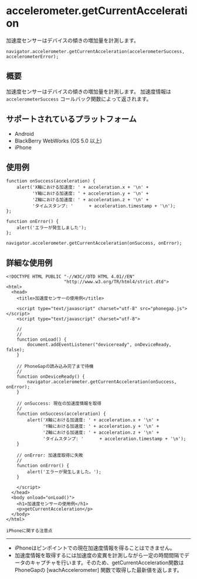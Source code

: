 accelerometer.getCurrentAcceleration
====================================

加速度センサーはデバイスの傾きの増加量を計測します。

    navigator.accelerometer.getCurrentAcceleration(accelerometerSuccess, accelerometerError);

概要
-----------

加速度センサーはデバイスの傾きの増加量を計測します。
加速度情報は `accelerometerSuccess` コールバック関数によって返されます。


サポートされているプラットフォーム
-------------------

- Android
- BlackBerry WebWorks (OS 5.0 以上)
- iPhone

使用例
-------------

    function onSuccess(acceleration) {
        alert('X軸における加速度: ' + acceleration.x + '\n' +
              'Y軸における加速度: ' + acceleration.y + '\n' +
              'Z軸における加速度: ' + acceleration.z + '\n' +
              'タイムスタンプ: '      + acceleration.timestamp + '\n');
    };

    function onError() {
        alert('エラーが発生しました');
    };

    navigator.accelerometer.getCurrentAcceleration(onSuccess, onError);

詳細な使用例
------------

    <!DOCTYPE HTML PUBLIC "-//W3C//DTD HTML 4.01//EN"
                          "http://www.w3.org/TR/html4/strict.dtd">
    <html>
      <head>
        <title>加速度センサーの使用例</title>

        <script type="text/javascript" charset="utf-8" src="phonegap.js"></script>
        <script type="text/javascript" charset="utf-8">

        // 
        //
        function onLoad() {
            document.addEventListener("deviceready", onDeviceReady, false);
        }

        // PhoneGapの読み込み完了まで待機
        //
        function onDeviceReady() {
            navigator.accelerometer.getCurrentAcceleration(onSuccess, onError);
        }
    
        // onSuccess: 現在の加速度情報を取得
        //
        function onSuccess(acceleration) {
            alert('X軸における加速度: ' + acceleration.x + '\n' +
                  'Y軸における加速度: ' + acceleration.y + '\n' +
                  'Z軸における加速度: ' + acceleration.z + '\n' +
                  'タイムスタンプ: '      + acceleration.timestamp + '\n');
        }
    
        // onError: 加速度取得に失敗
        //
        function onError() {
            alert('エラーが発生しました。');
        }

        </script>
      </head>
      <body onload="onLoad()">
        <h1>加速度センサーの使用例</h1>
        <p>getCurrentAcceleration</p>
      </body>
    </html>
	
	iPhoneに関する注意点
-------------

- iPhoneはピンポイントでの現在加速度情報を得ることはできません。
- 加速度情報を取得するには加速度の変異を計測しながら一定の時間間隔でデータのキャプチャを行います。そのため、getCurrentAcceleration関数はPhoneGapの [wachAccelerometer] 関数で取得した最新値を返します。